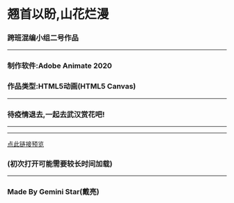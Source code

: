 # 翘首以盼,山花烂漫  
### 跨班混编小组二号作品  
***
### 制作软件:Adobe Animate 2020
### 作品类型:HTML5动画(HTML5 Canvas)
***
### 待疫情退去,一起去武汉赏花吧!
***
***
 [点此链接预览](https://chinese-gemini-star.github.io/Looking-forward-to-the-beautiful-flowers/)  
### (初次打开可能需要较长时间加载)
***
### Made By Gemini Star(戴亮)